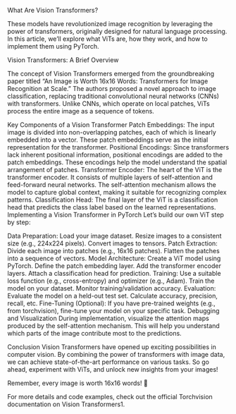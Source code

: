 What Are Vision Transformers?

These models have revolutionized image recognition by leveraging the power of transformers, originally designed for natural language processing. In this article, we’ll explore what ViTs are, how they work, and how to implement them using PyTorch.

Vision Transformers: A Brief Overview

The concept of Vision Transformers emerged from the groundbreaking paper titled “An Image is Worth 16x16 Words: Transformers for Image Recognition at Scale.” The authors proposed a novel approach to image classification, replacing traditional convolutional neural networks (CNNs) with transformers. Unlike CNNs, which operate on local patches, ViTs process the entire image as a sequence of tokens.

Key Components of a Vision Transformer
Patch Embeddings: The input image is divided into non-overlapping patches, each of which is linearly embedded into a vector. These patch embeddings serve as the initial representation for the transformer.
Positional Encodings: Since transformers lack inherent positional information, positional encodings are added to the patch embeddings. These encodings help the model understand the spatial arrangement of patches.
Transformer Encoder: The heart of the ViT is the transformer encoder. It consists of multiple layers of self-attention and feed-forward neural networks. The self-attention mechanism allows the model to capture global context, making it suitable for recognizing complex patterns.
Classification Head: The final layer of the ViT is a classification head that predicts the class label based on the learned representations.
Implementing a Vision Transformer in PyTorch
Let’s build our own ViT step by step:

Data Preparation:
Load your image dataset.
Resize images to a consistent size (e.g., 224x224 pixels).
Convert images to tensors.
Patch Extraction:
Divide each image into patches (e.g., 16x16 patches).
Flatten the patches into a sequence of vectors.
Model Architecture:
Create a ViT model using PyTorch.
Define the patch embedding layer.
Add the transformer encoder layers.
Attach a classification head for prediction.
Training:
Use a suitable loss function (e.g., cross-entropy) and optimizer (e.g., Adam).
Train the model on your dataset.
Monitor training/validation accuracy.
Evaluation:
Evaluate the model on a held-out test set.
Calculate accuracy, precision, recall, etc.
Fine-Tuning (Optional):
If you have pre-trained weights (e.g., from torchvision), fine-tune your model on your specific task.
Debugging and Visualization
During implementation, visualize the attention maps produced by the self-attention mechanism. This will help you understand which parts of the image contribute most to the predictions.

Conclusion
Vision Transformers have opened up exciting possibilities in computer vision. By combining the power of transformers with image data, we can achieve state-of-the-art performance on various tasks. So go ahead, experiment with ViTs, and unlock new insights from your images!

Remember, every image is worth 16x16 words! 🌟

For more details and code examples, check out the official Torchvision documentation on Vision Transformers1.
